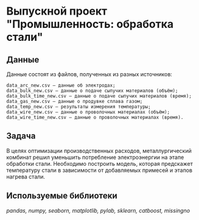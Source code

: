 # Выпускной проект "Промышленность: обработка стали"

## Данные

Данные состоят из файлов, полученных из разных источников:

    data_arc_new.csv — данные об электродах;
    data_bulk_new.csv — данные о подаче сыпучих материалов (объём);
    data_bulk_time_new.csv — данные о подаче сыпучих материалов (время);
    data_gas_new.csv — данные о продувке сплава газом;
    data_temp_new.csv — результаты измерения температуры;
    data_wire_new.csv — данные о проволочных материалах (объём);
    data_wire_time_new.csv — данные о проволочных материалах (время).

## Задача

В целях оптимизации производственных расходов, металлургический комбинат решил уменьшить потребление электроэнергии на этапе обработки стали. Необходимо построить модель, которая предскажет температуру стали в зависимости от добавляемых примесей и этапов нагрева стали.

## Используемые библиотеки
*pandas, numpy, seaborn, matplotlib, pylab, sklearn, catboost, missingno*
